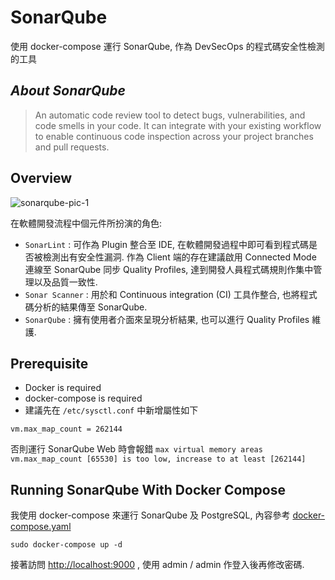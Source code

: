 # SonarQube

使用 docker-compose 運行 SonarQube, 作為 DevSecOps 的程式碼安全性檢測的工具

## _About SonarQube_

> An automatic code review tool to detect bugs, vulnerabilities, and code smells in your code. It can integrate with your existing workflow to enable continuous code inspection across your project branches and pull requests.

## Overview

![sonarqube-pic-1](https://docs.sonarqube.org/9.4/images/dev-cycle.png)

在軟體開發流程中個元件所扮演的角色:

* `SonarLint` : 可作為 Plugin 整合至 IDE, 在軟體開發過程中即可看到程式碼是否被檢測出有安全性漏洞. 作為 Client 端的存在建議啟用 Connected Mode 連線至 SonarQube 同步 Quality Profiles, 達到開發人員程式碼規則作集中管理以及品質一致性.
* `Sonar Scanner` : 用於和 Continuous integration (CI) 工具作整合, 也將程式碼分析的結果傳至 SonarQube.
* `SonarQube` : 擁有使用者介面來呈現分析結果, 也可以進行 Quality Profiles 維護.

## Prerequisite

* Docker is required
* docker-compose is required
* 建議先在 `/etc/sysctl.conf` 中新增屬性如下

```
vm.max_map_count = 262144
```

否則運行 SonarQube Web 時會報錯 `max virtual memory areas vm.max_map_count [65530] is too low, increase to at least [262144]`

## Running SonarQube With Docker Compose

我使用 docker-compose 來運行 SonarQube 及 PostgreSQL, 內容參考 [docker-compose.yaml](https://github.com/ShungYang/SonarQube/blob/master/docker-compose.yaml)

```
sudo docker-compose up -d
```

接著訪問 <http://localhost:9000> , 使用 admin / admin 作登入後再修改密碼.
